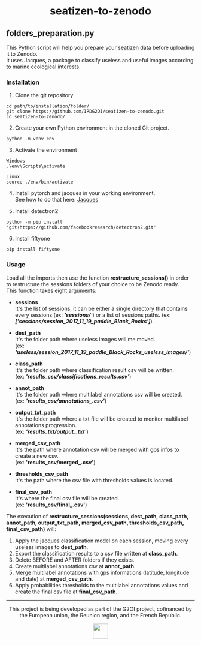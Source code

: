 <div align="center">

# seatizen-to-zenodo

</div>

## folders_preparation.py

This Python script will help you prepare your [seatizen](https://ocean-indien.ifremer.fr/Projets/Innovations-technologiques/SEATIZEN-2020-2022) data before uploading it to Zenodo. <br/>
It uses Jacques, a package to classify useless and useful images according to marine ecological interests.

### Installation

1. Clone the git repository
```
cd path/to/installation/folder/
git clone https://github.com/IRDG2OI/seatizen-to-zenodo.git
cd seatizen-to-zenodo/
```
2. Create your own Python environment in the cloned Git project.
```
python -m venv env
```
3. Activate the environment
```
Windows
.\env\Scripts\activate

Linux
source ./env/bin/activate
```
4. Install pytorch and jacques in your working environment. </br>
See how to do that here: [Jacques](https://github.com/6tronl/jacques/tree/v0.2.1)

5. Install detectron2
```
python -m pip install 'git+https://github.com/facebookresearch/detectron2.git'
```
6. Install fiftyone
```
pip install fiftyone
```

### Usage
Load all the imports then use the function **restructure_sessions()** in order to restructure the sessions folders of your choice to be Zenodo ready. <br/>
This function takes eight arguments:
- **sessions** <br/>
It's the list of sessions, it can be either a single directory that contains every sessions (ex: ***'sessions/'***) or a list of sessions paths. (ex: ***['sessions/session_2017_11_19_paddle_Black_Rocks']***).

- **dest_path** <br/>
It's the folder path where useless images will me moved. <br/>
(ex: ***'useless/session_2017_11_19_paddle_Black_Rocks_useless_images/'***)

- **class_path** <br/>
It's the folder path where classification result csv will be written.<br/> (ex: ***'results_csv/classifications_results.csv'***)

- **annot_path** <br/>
It's the folder path where multilabel annotations csv will be created.<br/>(ex: ***'results_csv/annotations_.csv'***)

- **output_txt_path** <br/>
It's the folder path where a txt file will be created to monitor multilabel annotations progression. <br/>(ex: ***'results_txt/output_.txt'***)

- **merged_csv_path** <br/>
It's the path where annotation csv will be merged with gps infos to create a new csv. <br/>(ex: **'results_csv/merged_.csv'**)

- **thresholds_csv_path** <br/>
It's the path where the csv file with thresholds values is located.

- **final_csv_path** <br/>
It's where the final csv file will be created. <br/>(ex: **'results_csv/final_.csv'**)

The execution of **restructure_sessions(sessions, dest_path, class_path, annot_path, output_txt_path, merged_csv_path, thresholds_csv_path, final_csv_path)** will:
1. Apply the jacques classification model on each session, moving every useless images to **dest_path**.
2. Export the classification results to a csv file written at **class_path**.
3. Delete BEFORE and AFTER folders if they exists.
4. Create multilabel annotations csv at **annot_path**.
5. Merge multilabel annotations with gps informations (latitude, longitude and date) at **merged_csv_path**.
6. Apply probabilities thresholds to the multilabel annotations values and create the final csv file at **final_csv_path**.

---
<div align="center">

This project is being developed as part of the G2OI project, cofinanced by the European union, the Reunion region, and the French Republic.

<img src="https://github.com/alexandreBoy/seatizen-to-zenodo/blob/main/docs/logos_partenaires.png?raw=True" height="40px">

</div>